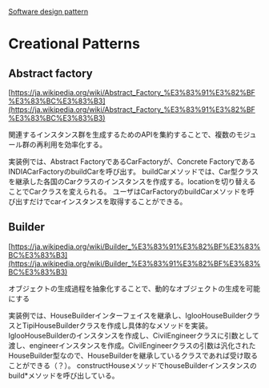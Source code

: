 [Software design pattern](https://en.wikipedia.org/wiki/Software_design_pattern)


# Creational Patterns

## Abstract factory

[https://ja.wikipedia.org/wiki/Abstract_Factory_%E3%83%91%E3%82%BF%E3%83%BC%E3%83%B3](https://ja.wikipedia.org/wiki/Abstract_Factory_%E3%83%91%E3%82%BF%E3%83%BC%E3%83%B3)

関連するインスタンス群を生成するためのAPIを集約することで、複数のモジュール群の再利用を効率化する。

実装例では、Abstract FactoryであるCarFactoryが、Concrete FactoryであるINDIACarFactoryのbuildCarを呼び出す。
buildCarメソッドでは、Car型クラスを継承した各国のCarクラスのインスタンスを作成する。locationを切り替えることでCarクラスを変えられる。
ユーザはCarFactoryのbuildCarメソッドを呼び出すだけでcarインスタンスを取得することができる。



## Builder

[https://ja.wikipedia.org/wiki/Builder_%E3%83%91%E3%82%BF%E3%83%BC%E3%83%B3](https://ja.wikipedia.org/wiki/Builder_%E3%83%91%E3%82%BF%E3%83%BC%E3%83%B3)

オブジェクトの生成過程を抽象化することで、動的なオブジェクトの生成を可能にする

実装例では、HouseBuilderインターフェイスを継承し、IglooHouseBuilderクラスとTipiHouseBuilderクラスを作成し具体的なメソッドを実装。
IglooHouseBuilderのインスタンスを作成し、CivilEngineerクラスに引数として渡し、engineerインスタンスを作成。CivilEngineerクラスの引数は汎化されたHouseBuilder型なので、HouseBuilderを継承しているクラスであれば受け取ることができる（？）。
constructHouseメソッドでhouseBuilderインスタンスのbuild*メソッドを呼び出している。